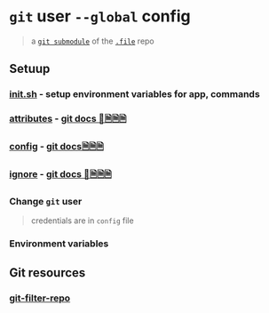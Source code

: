 # `git` user `--global` config

> a [`git submodule`](https://git-scm.com/book/en/v2/Git-Tools-Submodules) of the [`.file`](https://github.com/InSuperposition/.file.git) repo

## Setuup

### [init.sh](init.sh) - setup environment variables for app, commands

### [attributes](attributes) - [git docs 📕🗎🗎🗎](https://git-scm.com/docs/gitattributes)

### [config](config) - [git docs🗎🗎🗎](https://git-scm.com/docs/git-config)

### [ignore](ignore) - [git docs 📕🗎🗎🗎](https://git-scm.com/docs/gitignore)

### Change `git` user

> credentials are in `config` file

### Environment variables

## Git resources

### [git-filter-repo](https://github.com/newren/git-filter-repo?tab=readme-ov-file#table-of-contents)

